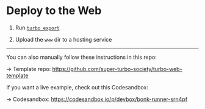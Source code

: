 # Deploy to the Web

1. Run [`turbo export`](/cli/export)

2. Upload the `www` dir to a hosting service

---

You can also manually follow these instructions in this repo:

&rarr; Template repo: https://github.com/super-turbo-society/turbo-web-template

If you want a live example, check out this Codesandbox:

&rarr; Codesandbox: https://codesandbox.io/p/devbox/bonk-runner-srn4pf